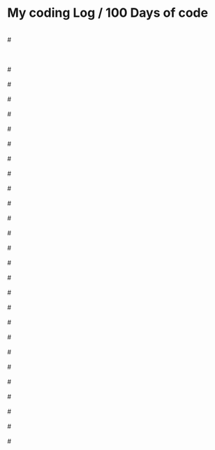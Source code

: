 # My coding Log / 100 Days of code 
<br>
# 
<br>

<br>

<br> 

<br>
# 
<br>

<br>
#
<br> 

<br>
# 
<br>
 
<br>
# 
<br> 
 
<br>
# 
<br> 

<br> 
# 
<br> 

<br>
# 
<br>

<br>
# 
<br>

<br>
# 
<br>

<br>
# 
<br>

<br>
# 
<br>

<br>
#
<br>

<br>
# 
<br>

<br>
# 
<br> 

<br>
# 
<br>

<br>
# 
<br>

<br>
# 
<br>

<br>
# 
<br>

<br>
# 
<br>

<br>
# 
<br>

<br>
# 
<br>

<br>
# 
<br>
<br>
# 
<br> 

<br>
# 
<br>

<br>
# 
<br>

<br>
# 
<br>
